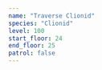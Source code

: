 ```yaml
---
name: "Traverse Clionid"
species: "Clionid"
level: 100
start_floor: 24
end_floor: 25
patrol: false
---
```

